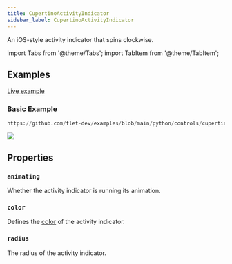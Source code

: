 ```yaml
---
title: CupertinoActivityIndicator
sidebar_label: CupertinoActivityIndicator
---
```


An iOS-style activity indicator that spins clockwise.

import Tabs from '@theme/Tabs';
import TabItem from '@theme/TabItem';

## Examples

[Live example](https://flet-controls-gallery.fly.dev/displays/cupertinoactivityindicator)

### Basic Example


```python reference
https://github.com/flet-dev/examples/blob/main/python/controls/cupertino/cupertino-information-displays/cupertino-activity-indicator-example.py
```



<img src="/img/docs/controls/cupertino-activity-indicator/basic-cupertino-activity-indicator.png" className="screenshot-40"/>

## Properties

### `animating`

Whether the activity indicator is running its animation.

### `color`

Defines the [color](/docs/reference/colors) of the activity indicator.

### `radius`

The radius of the activity indicator.
